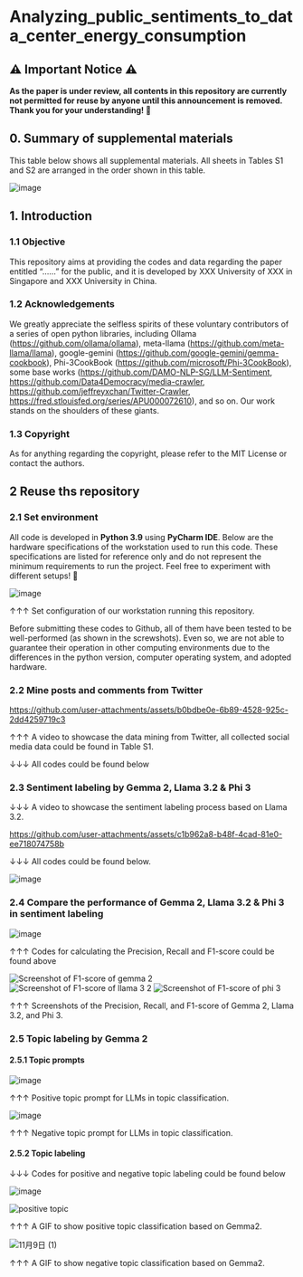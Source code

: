 # Analyzing_public_sentiments_to_data_center_energy_consumption

## ⚠️ Important Notice ⚠️
__As the paper is under review, all contents in this repository are currently not permitted for reuse by anyone until this announcement is removed. Thank you for your understanding! 🙏__
## 0. Summary of supplemental materials
This table below shows all supplemental materials. All sheets in Tables S1 and S2 are arranged in the order shown in this table.

![image](https://github.com/user-attachments/assets/49c0e409-f288-46fc-b084-f77f6ebffc39)

## 1. Introduction
### 1.1 Objective 
This repository aims at providing the codes and data regarding the paper entitled “……” for the public, and it is developed by XXX University of XXX in Singapore and XXX University in China.
### 1.2 Acknowledgements
We greatly appreciate the selfless spirits of these voluntary contributors of a series of open python libraries, including Ollama (https://github.com/ollama/ollama), meta-llama (https://github.com/meta-llama/llama), google-gemini (https://github.com/google-gemini/gemma-cookbook), Phi-3CookBook (https://github.com/microsoft/Phi-3CookBook), some base works (https://github.com/DAMO-NLP-SG/LLM-Sentiment, https://github.com/Data4Democracy/media-crawler, https://github.com/jeffreyxchan/Twitter-Crawler, https://fred.stlouisfed.org/series/APU000072610), and so on. Our work stands on the shoulders of these giants.
### 1.3 Copyright
As for anything regarding the copyright, please refer to the MIT License or contact the authors.


## 2 Reuse ths repository
### 2.1 Set environment
All code is developed in **Python 3.9** using **PyCharm IDE**. Below are the hardware specifications of the workstation used to run this code. These specifications are listed for reference only and do not represent the minimum requirements to run the project. Feel free to experiment with different setups! 🚀

![image](https://github.com/user-attachments/assets/8df90782-f33a-4bc9-abda-2b144687c5ad)

↑↑↑ Set configuration of our workstation running this repository.


Before submitting these codes to Github, all of them have been tested to be well-performed (as shown in the screwshots). Even so, we are not able to guarantee their operation in other computing environments due to the differences in the python version, computer operating system, and adopted hardware.

### 2.2 Mine posts and comments from Twitter

https://github.com/user-attachments/assets/b0bdbe0e-6b89-4528-925c-2dd4259719c3

↑↑↑ A video to showcase the data mining from Twitter, all collected social media data could be found in Table S1.


↓↓↓ All codes could be found below


### 2.3 Sentiment labeling by Gemma 2, Llama 3.2 & Phi 3
↓↓↓ A video to showcase the sentiment labeling process based on Llama 3.2.
 
https://github.com/user-attachments/assets/c1b962a8-b48f-4cad-81e0-ee718074758b

↓↓↓ All codes could be found below.

![image](https://github.com/user-attachments/assets/33d14148-2bc8-4650-8364-210fd6dff7ff)



### 2.4 Compare the performance of Gemma 2, Llama 3.2 & Phi 3 in sentiment labeling

![image](https://github.com/user-attachments/assets/acaaf867-c41f-4942-a1af-e37ee753e844)

↑↑↑ Codes for calculating the Precision, Recall and F1-score could be found above

![Screenshot of F1-score of gemma 2](https://github.com/user-attachments/assets/ac192995-18c5-40fa-b3c4-c11d09b5202e)
![Screenshot of F1-score of llama 3 2](https://github.com/user-attachments/assets/1d21091e-96da-44a0-89e8-2333e0c277be)
![Screenshot of F1-score of phi 3](https://github.com/user-attachments/assets/93a03eb5-349e-425d-9a97-86a33d813c2f)

↑↑↑ Screenshots of the Precision, Recall, and F1-score of Gemma 2, Llama 3.2, and Phi 3.

### 2.5 Topic labeling by Gemma 2

#### 2.5.1 Topic prompts

![image](https://github.com/user-attachments/assets/a06d2ce2-f0ac-4e5e-9049-3e7c4eaa99ce)

↑↑↑ Positive topic prompt for LLMs in topic classification.

![image](https://github.com/user-attachments/assets/3cd49eb7-4ff3-4a92-ad5c-61d4e3355d33)

↑↑↑ Negative topic prompt for LLMs in topic classification.

#### 2.5.2 Topic labeling

↓↓↓ Codes for positive and negative topic labeling could be found below

![image](https://github.com/user-attachments/assets/9c8139dc-07ca-49b9-974c-7b171c0f5c19)

![positive topic](https://github.com/user-attachments/assets/1f4cb64c-93f1-4295-b3bc-ea47f5db8876)

↑↑↑ A GIF to show positive topic classification based on Gemma2.

![11月9日 (1)](https://github.com/user-attachments/assets/1d0142a9-de5c-4891-8266-a053700bd105)

↑↑↑ A GIF to show negative topic classification based on Gemma2.




